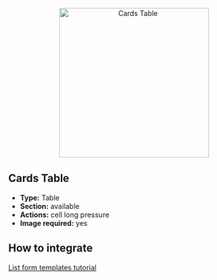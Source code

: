 <p align="center"><img src="https://developer.4d.com/4d-for-ios/docs/assets/en/template-formatters/Listform-cards-table.gif" alt="Cards Table" height="auto" width="300"></p>

## Cards Table

* **Type:** Table
* **Section:** available
* **Actions:** cell long pressure
* **Image required:** yes

## How to integrate

[List form templates tutorial](https://developer.4d.com/4d-for-ios/docs/en/creating-listform-templates.html)

